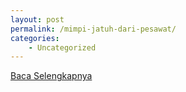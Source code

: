 ```yaml
---
layout: post
permalink: /mimpi-jatuh-dari-pesawat/
categories:
    - Uncategorized
---
```


[Baca Selengkapnya](/03)